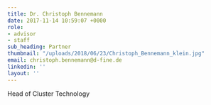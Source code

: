 ```yaml
---
title: Dr. Christoph Bennemann
date: 2017-11-14 10:59:07 +0000
role:
- advisor
- staff
sub_heading: Partner
thumbnail: "/uploads/2018/06/23/Christoph_Bennemann_klein.jpg"
email: christoph.bennemann@d-fine.de
linkedin: ''
layout: ''
---
```

Head of Cluster Technology